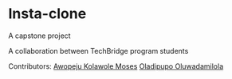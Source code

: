 # Insta-clone
A capstone project

A collaboration between TechBridge program students

Contributors:
[Awopeju Kolawole Moses](https://www.github.com/zymoclassic)
[Oladipupo Oluwadamilola](https://www.github.com/oluwadamilola-code)
